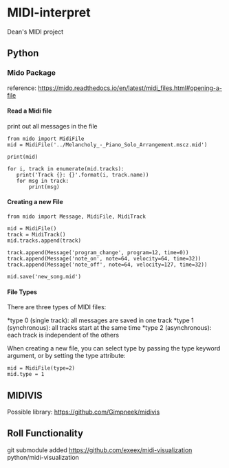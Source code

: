 # MIDI-interpret
Dean's MIDI project


## Python
### Mido Package
reference:
https://mido.readthedocs.io/en/latest/midi_files.html#opening-a-file
 
#### Read a Midi file
print out all messages in the file
 ```python3
from mido import MidiFile
mid = MidiFile('../Melancholy_-_Piano_Solo_Arrangement.mscz.mid')

print(mid)

for i, track in enumerate(mid.tracks):
    print('Track {}: {}'.format(i, track.name))
    for msg in track:
        print(msg)
 ```
 
#### Creating a new File

  ```python3
 from mido import Message, MidiFile, MidiTrack

mid = MidiFile()
track = MidiTrack()
mid.tracks.append(track)

track.append(Message('program_change', program=12, time=0))
track.append(Message('note_on', note=64, velocity=64, time=32))
track.append(Message('note_off', note=64, velocity=127, time=32))

mid.save('new_song.mid')
 ```
 
#### File Types
There are three types of MIDI files:

*type 0 (single track): all messages are saved in one track
*type 1 (synchronous): all tracks start at the same time
*type 2 (asynchronous): each track is independent of the others
 
When creating a new file, you can select type by passing the type keyword argument, or by setting the type attribute:
```python3
mid = MidiFile(type=2)
mid.type = 1
```

## MIDIVIS
Possible library:
https://github.com/Gimpneek/midivis

## Roll Functionality
git submodule added https://github.com/exeex/midi-visualization python/midi-visualization

